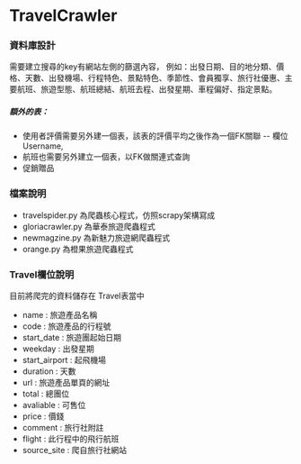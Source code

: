 # TravelCrawler

### 資料庫設計
需要建立搜尋的key有網站左側的篩選內容，
例如：出發日期、目的地分類、價格、天數、出發機場、行程特色、景點特色、季節性、會員獨享、旅行社優惠、主要航班、旅遊型態、航班總結、航班去程、出發星期、車程偏好、指定景點。

##### 額外的表：
- 使用者評價需要另外建一個表，該表的評價平均之後作為一個FK關聯 
-- 欄位 Username, 
- 航班也需要另外建立一個表，以FK做關連式查詢
- 促銷贈品


### 檔案說明
- travelspider.py 為爬蟲核心程式，仿照scrapy架構寫成
- gloriacrawler.py 為華泰旅遊爬蟲程式
- newmagzine.py 為新魅力旅遊網爬蟲程式
- orange.py 為橙果旅遊爬蟲程式

### Travel欄位說明
目前將爬完的資料儲存在 Travel表當中

- name : 旅遊產品名稱
- code : 旅遊產品的行程號
- start_date : 旅遊團起始日期
- weekday : 出發星期
- start_airport : 起飛機場
- duration : 天數
- url : 旅遊產品單頁的網址
- total : 總團位
- avaliable : 可售位
- price : 價錢
- comment : 旅行社附註
- flight : 此行程中的飛行航班
- source_site : 爬自旅行社網站
